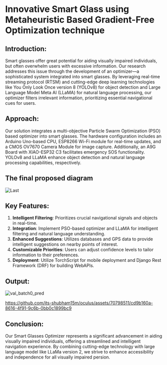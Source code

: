 # Innovative Smart Glass using Metaheuristic Based Gradient-Free Optimization technique

## Introduction:
Smart glasses offer great potential for aiding visually impaired individuals, but often overwhelm users with excessive information. Our research addresses this issue through the development of an optimizer—a sophisticated system integrated into smart glasses. By leveraging real-time streaming protocol (RTSM) and cutting-edge deep learning technologies like You Only Look Once version 8 (YOLOv8) for object detection and Large Language Model Meta AI (LLaMA) for natural language processing, our optimizer filters irrelevant information, prioritizing essential navigational cues for users.

## Approach:
Our solution integrates a multi-objective Particle Swarm Optimization (PSO) based optimizer into smart glasses. The hardware configuration includes an Arduino Uno-based CPU, ESP8266 Wi-Fi module for real-time updates, and a CMOS OV7670 Camera Module for image capture. Additionally, an A9G Board with XIAO-ESP32 C3 facilitates emergency SOS functionality. YOLOv8 and LLaMA enhance object detection and natural language processing capabilities, respectively.
## The final proposed diagram
![Last](https://github.com/its-shubham15m/oculus/assets/70798511/a805dbeb-ee4f-4f9e-b30e-cabd6a6012ed)



## Key Features:
1. **Intelligent Filtering**: Prioritizes crucial navigational signals and objects in real-time.
2. **Integration**: Implement PSO-based optimizer and LLaMA for intelligent filtering and natural language understanding.
3. **Enhanced Suggestions**: Utilizes databases and GPS data to provide intelligent suggestions on nearby points of interest.
4. **Customizable Priorities**: Users can adjust confidence levels to tailor information to their preferences.
5.  **Deployment**: Utilize TorchScript for mobile deployment and Django Rest Framework (DRF) for building WebAPIs.
## Output:
![val_batch0_pred](https://github.com/its-shubham15m/oculus/assets/70798511/87b4cba8-6de0-4698-acdf-d836574715e9)


https://github.com/its-shubham15m/oculus/assets/70798511/cd9b160a-8616-4f91-9c6b-0bb0c1899bc9


## Conclusion:
Our Smart Glasses Optimizer represents a significant advancement in aiding visually impaired individuals, offering a streamlined and intelligent navigation experience. By combining cutting-edge technology with large language model like LLaMa version 2, we strive to enhance accessibility and independence for all visually impaired persion.
